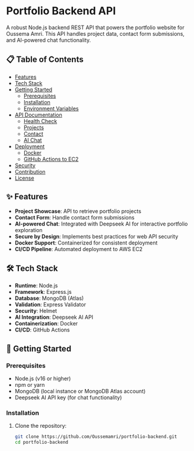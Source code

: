 # Portfolio Backend API

A robust Node.js backend REST API that powers the portfolio website for Oussema Amri. This API handles project data, contact form submissions, and AI-powered chat functionality.

## 📋 Table of Contents

- [Features](#features)
- [Tech Stack](#tech-stack)
- [Getting Started](#getting-started)
  - [Prerequisites](#prerequisites)
  - [Installation](#installation)
  - [Environment Variables](#environment-variables)
- [API Documentation](#api-documentation)
  - [Health Check](#health-check)
  - [Projects](#projects)
  - [Contact](#contact)
  - [AI Chat](#ai-chat)
- [Deployment](#deployment)
  - [Docker](#docker)
  - [GitHub Actions to EC2](#github-actions-to-ec2)
- [Security](#security)
- [Contribution](#contribution)
- [License](#license)

## ✨ Features

- **Project Showcase**: API to retrieve portfolio projects
- **Contact Form**: Handle contact form submissions
- **AI-powered Chat**: Integrated with Deepseek AI for interactive portfolio exploration
- **Secure by Design**: Implements best practices for web API security
- **Docker Support**: Containerized for consistent deployment
- **CI/CD Pipeline**: Automated deployment to AWS EC2

## 🛠️ Tech Stack

- **Runtime**: Node.js
- **Framework**: Express.js
- **Database**: MongoDB (Atlas)
- **Validation**: Express Validator
- **Security**: Helmet
- **AI Integration**: Deepseek AI API
- **Containerization**: Docker
- **CI/CD**: GitHub Actions

## 🚀 Getting Started

### Prerequisites

- Node.js (v16 or higher)
- npm or yarn
- MongoDB (local instance or MongoDB Atlas account)
- Deepseek AI API key (for chat functionality)

### Installation

1. Clone the repository:
   ```bash
   git clone https://github.com/Oussemamri/portfolio-backend.git
   cd portfolio-backend